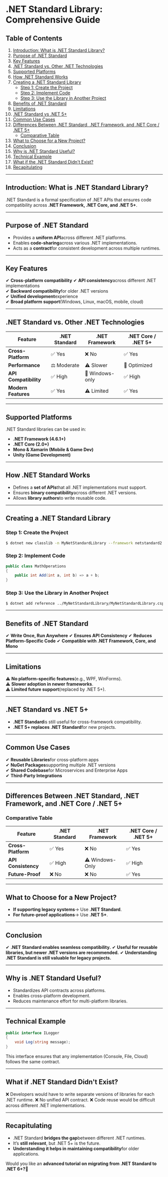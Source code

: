 # **.NET Standard Library: Comprehensive Guide**

## **Table of Contents**
1. [Introduction: What is .NET Standard Library?](#introduction-what-is-net-standard-library)
2. [Purpose of .NET Standard](#purpose-of-net-standard)
3. [Key Features](#key-features)
4. [.NET Standard vs. Other .NET Technologies](#net-standard-vs-other-net-technologies)
5. [Supported Platforms](#supported-platforms)
6. [How .NET Standard Works](#how-net-standard-works)
7. [Creating a .NET Standard Library](#creating-a-net-standard-library)
   - [Step 1: Create the Project](#step-1-create-the-project)
   - [Step 2: Implement Code](#step-2-implement-code)
   - [Step 3: Use the Library in Another Project](#step-3-use-the-library-in-another-project)
8. [Benefits of .NET Standard](#benefits-of-net-standard)
9. [Limitations](#limitations)
10. [.NET Standard vs .NET 5+](#net-standard-vs-net-5)
11. [Common Use Cases](#common-use-cases)
12. [Differences Between .NET Standard, .NET Framework, and .NET Core / .NET 5+](#differences-between-net-standard-net-framework-and-net-core-net-5)
    - [Comparative Table](#comparative-table)
13. [What to Choose for a New Project?](#what-to-choose-for-a-new-project)
14. [Conclusion](#conclusion)
15. [Why is .NET Standard Useful?](#why-is-net-standard-useful)
16. [Technical Example](#technical-example)
17. [What if the .NET Standard Didn't Exist?](#what-if-the-net-standard-didnt-exist)
18. [Recapitulating](#recapitulating)

---

## **Introduction: What is .NET Standard Library?**
.NET Standard is a formal specification of .NET APIs that ensures code compatibility across **.NET Framework, .NET Core, and .NET 5+**.

---

## **Purpose of .NET Standard**
- Provides a **uniform API**across different .NET platforms.
- Enables **code-sharing**across various .NET implementations.
- Acts as a **contract**for consistent development across multiple runtimes.

---

## **Key Features**
✔ **Cross-platform compatibility** 
✔ **API consistency**across different .NET implementations  
✔ **Backward compatibility**for older .NET versions  
✔ **Unified development**experience  
✔ **Broad platform support**(Windows, Linux, macOS, mobile, cloud)

---

## **.NET Standard vs. Other .NET Technologies**
| Feature          | .NET Standard | .NET Framework | .NET Core / .NET 5+ |
|-----------------|--------------|---------------|------------------|
| **Cross-Platform**| ✅ Yes | ❌ No | ✅ Yes |
| **Performance**| ⚖️ Moderate | ⚠️ Slower | 🚀 Optimized |
| **API Compatibility**| ✅ High | 🔹 Windows-only | ✅ High |
| **Modern Features**| ✅ Yes | ⚠️ Limited | ✅ Yes |

---

## **Supported Platforms**
.NET Standard libraries can be used in:
- **.NET Framework (4.6.1+)**
- **.NET Core (2.0+)**
- **Mono & Xamarin (Mobile & Game Dev)**
- **Unity (Game Development)**

---

## **How .NET Standard Works**
- Defines a **set of APIs**that all .NET implementations must support.
- Ensures **binary compatibility**across different .NET versions.
- Allows **library authors**to write reusable code.

---

## **Creating a .NET Standard Library**
### **Step 1: Create the Project**
```sh
$ dotnet new classlib -n MyNetStandardLibrary --framework netstandard2.0
```
### **Step 2: Implement Code**
```csharp
public class MathOperations
{
    public int Add(int a, int b) => a + b;
}
```
### **Step 3: Use the Library in Another Project**
```sh
$ dotnet add reference ../MyNetStandardLibrary/MyNetStandardLibrary.csproj
```

---

## **Benefits of .NET Standard**
✔ **Write Once, Run Anywhere**
✔ **Ensures API Consistency**
✔ **Reduces Platform-Specific Code**
✔ **Compatible with .NET Framework, Core, and Mono**

---

## **Limitations**
⚠️ **No platform-specific features**(e.g., WPF, WinForms).  
⚠️ **Slower adoption in newer frameworks**.  
⚠️ **Limited future support**(replaced by .NET 5+).

---

## **.NET Standard vs .NET 5+**
- **.NET Standard**is still useful for cross-framework compatibility.
- **.NET 5+ replaces .NET Standard**for new projects.

---

## **Common Use Cases**
✔ **Reusable Libraries**for cross-platform apps  
✔ **NuGet Packages**supporting multiple .NET versions  
✔ **Shared Codebase**for Microservices and Enterprise Apps  
✔ **Third-Party Integrations** 

---

## **Differences Between .NET Standard, .NET Framework, and .NET Core / .NET 5+**
### **Comparative Table**
| Feature            | .NET Standard | .NET Framework | .NET Core / .NET 5+ |
|-------------------|--------------|---------------|------------------|
| **Cross-Platform**| ✅ Yes | ❌ No | ✅ Yes |
| **API Consistency**| ✅ High | ⚠️ Windows-Only | ✅ High |
| **Future-Proof**| ❌ No | ❌ No | ✅ Yes |

---

## **What to Choose for a New Project?**
- **If supporting legacy systems**→ Use **.NET Standard**.
- **For future-proof applications**→ Use **.NET 5+**.

---

## **Conclusion**
✔ **.NET Standard enables seamless compatibility.** 
✔ **Useful for reusable libraries, but newer .NET versions are recommended.** 
✔ **Understanding .NET Standard is still valuable for legacy projects.** 

---

## **Why is .NET Standard Useful?**
- Standardizes API contracts across platforms.
- Enables cross-platform development.
- Reduces maintenance effort for multi-platform libraries.

---

## **Technical Example**
```csharp
public interface ILogger
{
    void Log(string message);
}
```
This interface ensures that any implementation (Console, File, Cloud) follows the same contract.

---

## **What if .NET Standard Didn't Exist?**
❌ Developers would have to write separate versions of libraries for each .NET runtime.
❌ No unified API contract.
❌ Code reuse would be difficult across different .NET implementations.

---

## **Recapitulating**
- .NET Standard **bridges the gap**between different .NET runtimes.
- It’s **still relevant**, but .NET 5+ is the future.
- **Understanding it helps in maintaining compatibility**for older applications.

Would you like an **advanced tutorial on migrating from .NET Standard to .NET 6+?**🚀
